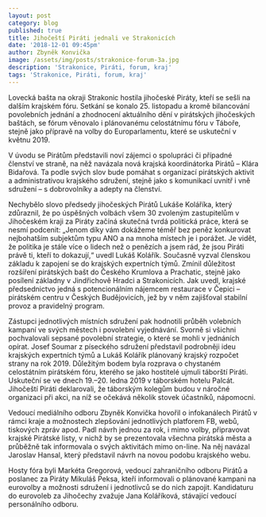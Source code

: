 ```yaml
---
layout: post
category: blog
published: true
title: Jihočeští Piráti jednali ve Strakonicích
date: '2018-12-01 09:45pm'
author: Zbyněk Konvička
image: /assets/img/posts/strakonice-forum-3a.jpg
description: 'Strakonice, Piráti, forum, kraj'
tags: 'Strakonice, Piráti, forum, kraj'
---
```

Lovecká bašta na okraji Strakonic hostila jihočeské Piráty, kteří se sešli na dalším krajském fóru. Setkání se konalo 25. listopadu a kromě bilancování povolebních jednání a zhodnocení aktuálního dění v pirátských jihočeských baštách, se fórum věnovalo i plánovanému celostátnímu fóru v Táboře, stejně jako přípravě na volby do Europarlamentu, které se uskuteční v květnu 2019.

V úvodu se Pirátům představili noví zájemci o spolupráci či případné členství ve straně, na něž navázala nová krajská koordinátorka Pirátů – Klára Bidařová. Ta podle svých slov bude pomáhat s organizací pirátských aktivit a administrativou krajského sdružení, stejně jako s komunikací uvnitř i vně sdružení – s dobrovolníky a adepty na členství.

Nechybělo slovo předsedy jihočeských Pirátů Lukáše Koláříka, který zdůraznil, že po úspěšných volbách všem 30 zvoleným zastupitelům v Jihočeském kraji za Piráty začíná skutečná tvrdá politická práce, která se nesmí podcenit: „Jenom díky vám dokážeme téměř bez peněz konkurovat nejbohatším subjektům typu ANO a na mnoha místech je i porážet. Je vidět, že politika je stále více o lidech než o penězích a jsem rád, že jsou Piráti právě ti, kteří to dokazují,“ uvedl Lukáš Kolářík. Současně vyzval členskou základu k zapojení se do krajských expertních týmů. Zmínil důležitost rozšíření pirátských bašt do Českého Krumlova a Prachatic, stejně jako posílení základny v Jindřichově Hradci a Strakonicích. Jak uvedl, krajské předsednictvo jedná s potencionálním nájemcem restaurace v Čepici – pirátském centru v Českých Budějovicích, jež by v něm zajišťoval stabilní provoz a pravidelný program.

Zástupci jednotlivých místních sdružení pak hodnotili průběh volebních kampaní ve svých městech i povolební vyjednávání. Svorně si všichni pochvalovali sepsané povolební strategie, o které se mohli v jednáních opírat. Josef Soumar z píseckého sdružení představil podrobněji ideu krajských expertních týmů a Lukáš Kolářík plánovaný krajský rozpočet strany na rok 2019. Důležitým bodem byla rozprava o chystaném celostátním pirátském fóru, kterého se jako hostitelé ujmuli táborští Piráti. Uskuteční se ve dnech 19.–20. ledna 2019 v táborském hotelu Palcát. Jihočeští Piráti deklarovali, že táborským kolegům budou v náročné organizaci při akci, na níž se očekává několik stovek účastníků, nápomocni.

Vedoucí mediálního odboru Zbyněk Konvička hovořil o infokanálech Pirátů v rámci kraje a možnostech zlepšování jednotlivých platforem FB, webů, tiskových zpráv apod. Padl návrh jednou za rok, i mimo volby, připravovat krajské Pirátské listy, v nichž by se prezentovala všechna pirátská města a průběžně tak informovala o svých aktivitách mimo on-line. Na něj navázal Jaroslav Hansal, který představil návrh na novou podobu krajského webu. 

Hosty fóra byli Markéta Gregorová, vedoucí zahraničního odboru Pirátů a poslanec za Piráty Mikuláš Peksa, kteří informovali o plánované kampani na eurovolby a možnosti sdružení i jednotlivců se do nich zapojit. Kandidaturu do eurovoleb za Jihočechy zvažuje Jana Koláříková, stávající vedoucí personálního odboru.

